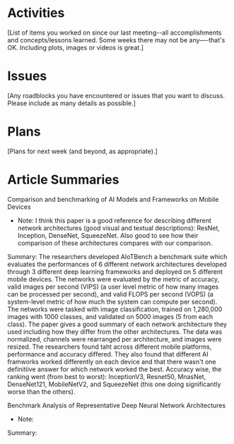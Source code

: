 # Activities

[List of items you worked on since our last meeting--all accomplishments and concepts/lessons learned. Some weeks there may not be any—-that's OK.  Including plots, images or videos is great.]

# Issues

[Any roadblocks you have encountered or issues that you want to discuss.  Please include as many details as possible.]

# Plans

[Plans for next week (and beyond, as appropriate).]

# Article Summaries

Comparison and benchmarking of AI Models and Frameworks on Mobile Devices

* Note: I think this paper is a good reference for describing different network architectures (good visual and textual descriptions): ResNet, Inception, DenseNet, SqueezeNet. Also good to see how their comparison of these architectures compares with our comparison.

Summary: The researchers developed AIoTBench a benchmark suite which evaluates the performances of 6 different network architectures developed through 3 different deep learning frameworks and deployed on 5 different mobile devices. The networks were evaluated by the metric of accuracy, valid images per second (VIPS) (a user level metric of how many images can be processed per second), and valid FLOPS per second (VOPS) (a system-level metric of how much the system can compute per second). The networks were tasked with image classification, trained on 1,280,000 images with 1000 classes, and validated on 5000 images (5 from each class). The paper gives a good summary of each network architecture they used including how they differ from the other architectures. The data was normalized, channels were rearranged per architecture, and images were resized. The researchers found taht across different mobile platforms, performance and accuracy differed. They also found that different AI framworks worked differently on each device and that there wasn't one definitiive answer for which network worked the best. Accuracy wise, the ranking went (from best to worst): InceptionV3, Resnet50, MnasNet, DenseNet121, MobileNetV2, and SqueezeNet (this one doing significantly worse than the others). 


Benchmark Analysis of Representative Deep Neural Network Architectures

* Note:

Summary:
